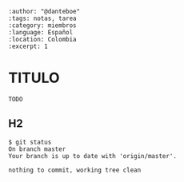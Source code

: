 
```{post} 2023-07-18
:author: "@danteboe"
:tags: notas, tarea
:category: miembros
:language: Español
:location: Colombia
:excerpt: 1
```

# TITULO

`TODO`

## H2

```console
$ git status 
On branch master
Your branch is up to date with 'origin/master'.

nothing to commit, working tree clean
```
